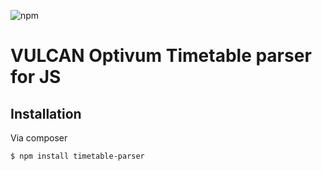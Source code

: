 ![npm](https://img.shields.io/npm/v/timetable-parser.svg?style=for-the-badge)
# VULCAN Optivum Timetable parser for JS

## Installation

Via composer

```bash
$ npm install timetable-parser
```
